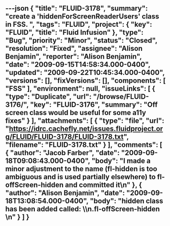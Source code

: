 ---json
{
  "title": "FLUID-3178",
  "summary": "create a 'hiddenForScreenReaderUsers' class in FSS. ",
  "tags": "FLUID",
  "project": {
    "key": "FLUID",
    "title": "Fluid Infusion"
  },
  "type": "Bug",
  "priority": "Minor",
  "status": "Closed",
  "resolution": "Fixed",
  "assignee": "Alison Benjamin",
  "reporter": "Alison Benjamin",
  "date": "2009-09-15T14:58:34.000-0400",
  "updated": "2009-09-22T10:45:34.000-0400",
  "versions": [],
  "fixVersions": [],
  "components": [
    "FSS"
  ],
  "environment": null,
  "issueLinks": [
    {
      "type": "Duplicate",
      "url": "/browse/FLUID-3176/",
      "key": "FLUID-3176",
      "summary": "Off screen class would be useful for some a11y fixes"
    }
  ],
  "attachments": [
    {
      "type": "file",
      "url": "https://idrc.cachefly.net/issues.fluidproject.org/FLUID/FLUID-3178/FLUID-3178.txt",
      "filename": "FLUID-3178.txt"
    }
  ],
  "comments": [
    {
      "author": "Jacob Farber",
      "date": "2009-09-18T09:08:43.000-0400",
      "body": "I made a minor adjustment to the name (fl-hidden is too ambiguous and is used partially elsewhere) to fl-offScreen-hidden and committed it\n"
    },
    {
      "author": "Alison Benjamin",
      "date": "2009-09-18T13:08:54.000-0400",
      "body": "hidden class has been added called: \\\n.fl-offScreen-hidden&#x20;\n"
    }
  ]
}
---

        